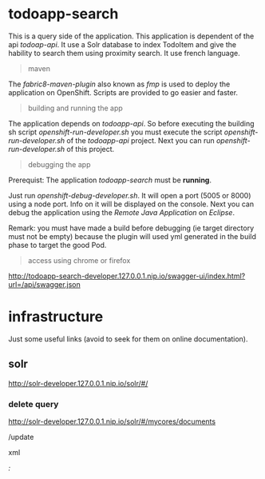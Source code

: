 # todoapp-search

This is a query side of the application. This application is dependent of the api *todoap-api*. It use a Solr database to index TodoItem and give the hability to search them using proximity search. It use french language.

> maven

The *fabric8-maven-plugin* also known as *fmp* is used to deploy the application on OpenShift.
Scripts are provided to go easier and faster.

> building and running the app

The application depends on *todoapp-api*. So before executing the building sh script *openshift-run-developer.sh* you must execute the script *openshift-run-developer.sh* of the *todoapp-api* project. Next you can run *openshift-run-developer.sh* of this project.

> debugging the app

Prerequist:
The application *todoapp-search* must be **running**.

Just run *openshift-debug-developer.sh*. It will open a port (5005 or 8000) using a node port. Info on it will be displayed on the console. Next you can debug the application using the *Remote Java Application* on *Eclipse*.

Remark: you must have made a build before debugging (ie target directory must not be empty) because the plugin will used yml generated in the build phase to target the good Pod.

> access using chrome or firefox

http://todoapp-search-developer.127.0.0.1.nip.io/swagger-ui/index.html?url=/api/swagger.json

# infrastructure

Just some useful links (avoid to seek for them on online documentation).

## solr

http://solr-developer.127.0.0.1.nip.io/solr/#/

### delete query

http://solr-developer.127.0.0.1.nip.io/solr/#/mycores/documents

/update

xml

<delete><query>*:*</query></delete> 
